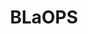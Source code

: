 ---
title: BLaOPS
crosslinks:
- leotards
- Leotardfetish
- leotardsex
- GloriaV
- Bodysuit
- leotard
- longsleeveleotards
- 1pcswims
- livven
- pelfie
- AsianHotties
- asianxxx
- ecchi
- RealGirls
- realasians
- pokies
- LatinaCuties
- Dollywinks
- JustHotWomen
- milf
---